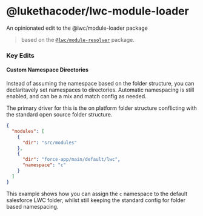 # @lukethacoder/lwc-module-loader

An opinionated edit to the @lwc/module-loader package

> based on the [`@lwc/module-resolver`](https://github.com/salesforce/lwc/blob/master/packages/%40lwc/module-resolver/README.md) package.

### Key Edits

#### Custom Namespace Directories

Instead of assuming the namespace based on the folder structure, you can declaritavely set namespaces to directories. Automatic namespacing is still enabled, and can be a mix and match config as needed. 

The primary driver for this is the on platform folder structure conflicting with the standard open source folder structure.

```json
{
  "modules": [
    {
      "dir": "src/modules"
    },
    { 
      "dir": "force-app/main/default/lwc",
      "namespace": "c" 
    }
  ]
}

```

This example shows how you can assign the `c` namespace to the default salesforce LWC folder, whilst still keeping the standard config for folder based namespacing.
